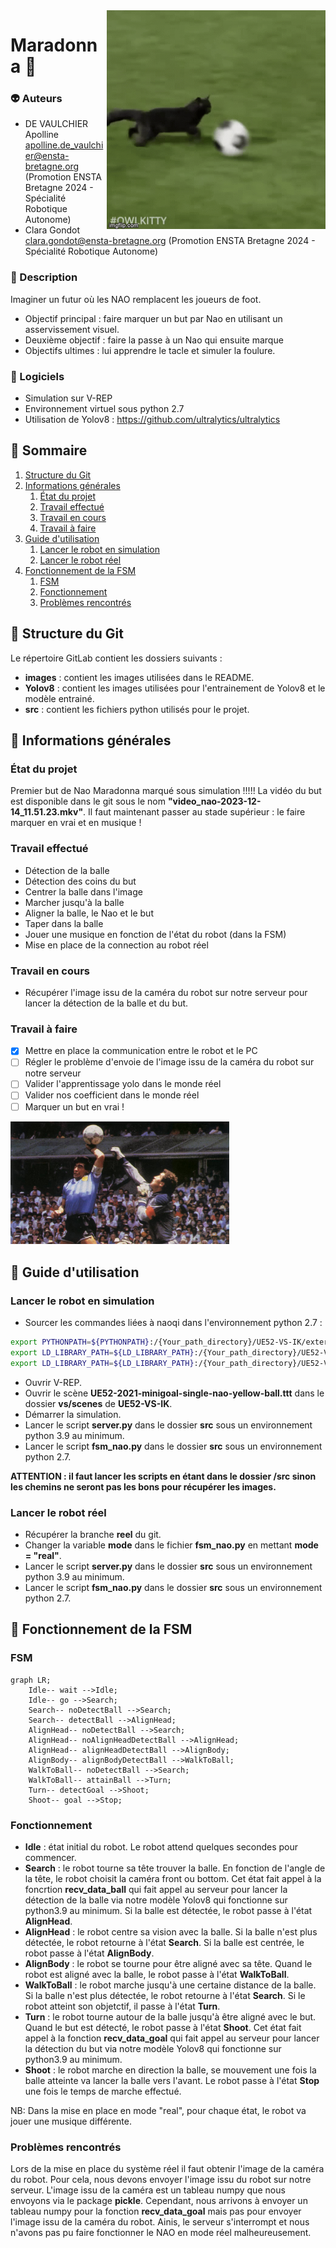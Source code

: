 <img align="right" src="images/cat.gif" alt="Éditer sur GitLab" width="350px"/>  

# Maradonna :japanese_goblin:


### :alien: Auteurs
* DE VAULCHIER Apolline <apolline.de_vaulchier@ensta-bretagne.org> (Promotion ENSTA Bretagne 2024 - Spécialité Robotique Autonome)
* Clara Gondot <clara.gondot@ensta-bretagne.org> (Promotion ENSTA Bretagne 2024 - Spécialité Robotique Autonome)

### :rabbit: Description
Imaginer un futur où les NAO remplacent les joueurs de foot. 

* Objectif principal : faire marquer un but par Nao en utilisant un asservissement visuel.
* Deuxième objectif : faire la passe à un Nao qui ensuite marque 
* Objectifs ultimes : lui apprendre le tacle et simuler la foulure.

### :blossom: Logiciels
* Simulation sur V-REP
* Environnement virtuel sous python 2.7
* Utilisation de Yolov8 : https://github.com/ultralytics/ultralytics


## :tumbler_glass: Sommaire
1. [Structure du Git](#structure-du-git)
2. [Informations générales](#informations-générales)
	1. [État du projet](#état-du-projet)
	2. [Travail effectué](#travail-effectué)
	3. [Travail en cours](#travail-en-cours)
    4. [Travail à faire](#travail-à-faire)
3. [Guide d'utilisation](#guide-dutilisation)
   1. [Lancer le robot en simulation](#lancer-le-robot-en-simulation)
   2. [Lancer le robot réel](#lancer-le-robot-réel)
4. [Fonctionnement de la FSM](#fonctionnement-de-la-fsm)
   1. [FSM](#fsm) 
   2. [Fonctionnement](#fonctionnement)
   3. [Problèmes rencontrés](#problèmes-rencontrés)

## :crown: Structure du Git
Le répertoire GitLab contient les dossiers suivants :
* **images** : contient les images utilisées dans le README.
* **Yolov8** : contient les images utilisées pour l'entrainement de Yolov8 et le modèle entrainé.
* **src** : contient les fichiers python utilisés pour le projet.

## :banana: Informations générales
### État du projet
Premier but de Nao Maradonna marqué sous simulation !!!!! 
La vidéo du but est disponible dans le git sous le nom **"video_nao-2023-12-14_11.51.23.mkv"**.
Il faut maintenant passer au stade supérieur : le faire marquer en vrai et en musique !

### Travail effectué
* Détection de la balle
* Détection des coins du but
* Centrer la balle dans l'image
* Marcher jusqu'à la balle
* Aligner la balle, le Nao et le but
* Taper dans la balle
* Jouer une musique en fonction de l'état du robot (dans la FSM)
* Mise en place de la connection au robot réel

### Travail en cours
* Récupérer l'image issu de la caméra du robot sur notre serveur pour lancer la détection de la balle et du but.

### Travail à faire
- [x] Mettre en place la communication entre le robot et le PC
- [ ] Régler le problème d'envoie de l'image issu de la caméra du robot sur notre serveur
- [ ] Valider l'apprentissage yolo dans le monde réel
- [ ] Valider nos coefficient dans le monde réel
- [ ] Marquer un but en vrai !

<img src="images/main_maradonna.jpg" alt="Éditer sur GitLab" width="350px"/>

## :rainbow: Guide d'utilisation
### Lancer le robot en simulation
+ Sourcer les commandes liées à naoqi dans l'environnement python 2.7 :
```bash
export PYTHONPATH=${PYTHONPATH}:/{Your_path_directory}/UE52-VS-IK/external-software/pynaoqi-python2.7-2.1.4.13-linux64
export LD_LIBRARY_PATH=${LD_LIBRARY_PATH}:/{Your_path_directory}/UE52-VS-IK/external-software/naolibs
export LD_LIBRARY_PATH=${LD_LIBRARY_PATH}:/{Your_path_directory}/UE52-VS-IK/external-software/naoqi-sdk-2.1.4.13-linux64/lib
```
* Ouvrir V-REP.
* Ouvrir le scène **UE52-2021-minigoal-single-nao-yellow-ball.ttt** dans le dossier **vs/scenes** de **UE52-VS-IK**.
* Démarrer la simulation.
* Lancer le script **server.py** dans le dossier **src** sous un environnement python 3.9 au minimum.
* Lancer le script **fsm_nao.py** dans le dossier **src** sous un environnement python 2.7.

**ATTENTION : il faut lancer les scripts en étant dans le dossier /src sinon les chemins ne seront pas les bons pour récupérer les images.**
### Lancer le robot réel
* Récupérer la branche **reel** du git.
* Changer la variable **mode** dans le fichier **fsm_nao.py** en mettant **mode = "real"**.
* Lancer le script **server.py** dans le dossier **src** sous un environnement python 3.9 au minimum.
* Lancer le script **fsm_nao.py** dans le dossier **src** sous un environnement python 2.7.

## :carousel_horse: Fonctionnement de la FSM
### FSM
```mermaid
graph LR;
    Idle-- wait -->Idle;
    Idle-- go -->Search;
    Search-- noDetectBall -->Search;
    Search-- detectBall -->AlignHead;
    AlignHead-- noDetectBall -->Search;
    AlignHead-- noAlignHeadDetectBall -->AlignHead;
    AlignHead-- alignHeadDetectBall -->AlignBody;
    AlignBody-- alignBodyDetectBall -->WalkToBall;
    WalkToBall-- noDetectBall -->Search;
    WalkToBall-- attainBall -->Turn;
    Turn-- detectGoal -->Shoot;
    Shoot-- goal -->Stop;
```

### Fonctionnement
* **Idle** : état initial du robot. Le robot attend quelques secondes pour commencer.
* **Search** : le robot tourne sa tête trouver la balle. En fonction de l'angle de la tête, le robot choisit la caméra front ou bottom.
Cet état fait appel à la foncrtion **recv_data_ball** qui fait appel au serveur pour lancer la détection de la balle via notre modèle Yolov8
qui fonctionne sur python3.9 au minimum. Si la balle est détectée, le robot passe à l'état **AlignHead**.
* **AlignHead** : le robot centre sa vision avec la balle. Si la balle n'est plus détectée, le robot retourne à l'état **Search**. Si la balle est centrée, le robot passe à l'état **AlignBody**.
* **AlignBody** : le robot se tourne pour être aligné avec sa tête. Quand le robot est aligné avec la balle, le robot passe à l'état **WalkToBall**.
* **WalkToBall** : le robot marche jusqu'à une certaine distance de la balle. Si la balle n'est plus détectée, le robot retourne à l'état **Search**. Si le robot atteint son objetctif, il passe à l'état **Turn**.
* **Turn** : le robot tourne autour de la balle jusqu'à être aligné avec le but. Quand le but est détecté, le robot passe à l'état **Shoot**. Cet état fait appel à la fonction
**recv_data_goal** qui fait appel au serveur pour lancer la détection du but via notre modèle Yolov8 qui fonctionne sur python3.9 au minimum.
* **Shoot** : le robot marche en direction la balle, se mouvement une fois la balle atteinte va lancer la balle vers l'avant. Le robot passe à l'état **Stop** une fois le temps de marche effectué.

NB: Dans la mise en place en mode "real", pour chaque état, le robot va jouer une musique différente.

### Problèmes rencontrés
Lors de la mise en place du système réel il faut obtenir l'image de la caméra du robot. Pour cela, nous devons envoyer l'image issu du robot sur notre serveur.
L'image issu de la caméra est un tableau numpy que nous envoyons via le package **pickle**. Cependant, nous arrivons à envoyer un tableau numpy pour la fonction
**recv_data_goal** mais pas pour envoyer l'image issu de la caméra du robot. Ainis, le serveur s'interrompt et nous n'avons pas pu faire fonctionner le NAO en mode réel malheureusement.
